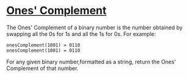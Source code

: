 # [Ones' Complement](https://www.codewars.com/kata/59b11f57f322e5da45000254) #

The Ones' Complement of a binary number is the number obtained by swapping all the 0s for 1s and all the 1s for 0s. For example:

    onesComplement(1001) = 0110
    onesComplement(1001) = 0110

For any given binary number,formatted as a string, return the Ones' Complement of that number.
